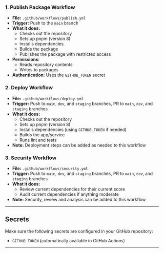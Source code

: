 ### 1. Publish Package Workflow

- **File:** `.github/workflows/publish.yml`
- **Trigger:** Push to the `main` branch
- **What it does:**
  - Checks out the repository
  - Sets up pnpm (version 8)
  - Installs dependencies
  - Builds the package
  - Publishes the package with restricted access
- **Permissions:**
  - Reads repository contents
  - Writes to packages
- **Authentication:** Uses the `GITHUB_TOKEN` secret

### 2. Deploy Workflow

- **File:** `.github/workflows/deploy.yml`
- **Trigger:** Push to `main`, `dev`, and `staging` branches, PR to `main`, `dev`, and `staging` branches
- **What it does:**
  - Checks out the repository
  - Sets up pnpm (version 8)
  - Installs dependencies (using `GITHUB_TOKEN` if needed)
  - Builds the app/service
  - Runs lint and tests
- **Note:** Deployment steps can be added as needed to this workflow

### 3. Security Workflow

- **File:** `.github/workflows/security.yml`
- **Trigger:** Push to `main`, `dev`, and `staging` branches, PR to `main`, `dev`, and `staging` branches
- **What it does:**
  - Review current dependencies for their current score
  - Audit current dependencies if anything moderate
- **Note:** Security, review and analysis can be added to this workflow

---

## Secrets

Make sure the following secrets are configured in your GitHub repository:

- `GITHUB_TOKEN` (automatically available in GitHub Actions)

---
